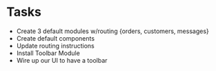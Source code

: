 # Tasks

* Create 3 default modules w/routing {orders, customers, messages}
* Create default components
* Update routing instructions
* Install Toolbar Module
* Wire up our UI to have a toolbar
